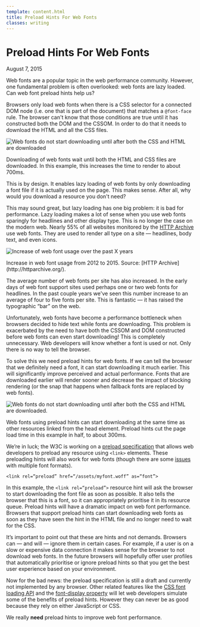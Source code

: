 ```yaml
---
template: content.html
title: Preload Hints For Web Fonts
classes: writing
---
```


# Preload Hints For Web Fonts
<p class=subtitle>August 7, 2015</p>

<p class=intro>Web fonts are a popular topic in the web performance community. However, one fundamental problem is often overlooked: web fonts are lazy loaded. Can web font preload hints help us?</p>

Browsers only load web fonts when there is a <abbr>CSS</abbr> selector for a connected <abbr>DOM</abbr> node (i.e. one that is part of the document) that matches a `@font-face` rule. The browser can't know that those conditions are true until it has constructed both the <abbr>DOM</abbr> and the <abbr>CSSOM</abbr>. In order to do that it needs to download the <abbr>HTML</abbr> and all the <abbr>CSS</abbr> files.

![Web fonts do not start downloading until after both the <abbr>CSS</abbr> and <abbr>HTML</abbr> are downloaded](/assets/images/font-load-timeline.png)
<p class=caption>Downloading of web fonts wait until both the HTML and CSS files are downloaded. In this example, this increases the time to render to about 700ms.</p>

This is by design. It enables lazy loading of web fonts by only downloading a font file if it is actually used on the page. This makes sense. After all, why would you download a resource you don't need?

This may sound great, but lazy loading has one big problem: it is bad for performance. Lazy loading makes a lot of sense when you use web fonts sparingly for headlines and other display type. This is no longer the case on the modern web. Nearly 55% of all websites monitored by the [HTTP Archive](http://httparchive.org/) use web fonts. They are used to render all type on a site — headlines, body text, and even icons.

![Increase of web font usage over the past X years](/assets/images/web-font-usage.png)
<p class=caption>Increase in web font usage from 2012 to 2015. Source: [HTTP Archive](http://httparchive.org/).</p>

The average number of web fonts per site has also increased. In the early days of web font support sites used perhaps one or two web fonts for headlines. In the past couple years we've seen this number increase to an average of four to five fonts per site. This is fantastic — it has raised the typographic “bar” on the web.

Unfortunately, web fonts have become a performance bottleneck when browsers decided to hide text while fonts are downloading. This problem is exacerbated by the need to have both the <abbr>CSSOM</abbr> and <abbr>DOM</abbr> constructed before web fonts can even start downloading! This is completely unnecessary. Web developers will know whether a font is used or not. Only there is no way to tell the browser.

To solve this we need preload hints for web fonts. If we can tell the browser that we definitely need a font, it can start downloading it much earlier. This will significantly improve perceived and actual performance. Fonts that are downloaded earlier will render sooner and decrease the impact of blocking rendering (or the snap that happens when fallback fonts are replaced by web fonts).

![Web fonts do not start downloading until after both the CSS and HTML are downloaded.](/assets/images/font-load-timeline-with-preload.png)
<p class=caption>Web fonts using preload hints can start downloading at the same time as other resources linked from the head element. Preload hints cut the page load time in this example in half, to about 300ms.</p>

We’re in luck; the <abbr>W3C</abbr> is working on a [preload specification](https://w3c.github.io/preload/) that allows web developers to preload any resource using `<link>` elements. These preloading hints will also work for web fonts (though there are some [issues](https://github.com/w3c/preload/issues/28) with multiple font formats).

```
<link rel=“preload” href=“/assets/myfont.woff” as=“font”>
```

In this example, the `<link rel=“preload”>` resource hint will ask the browser to start downloading the font file as soon as possible. It also tells the browser that this is a font, so it can appropriately prioritise it in its resource queue. Preload hints will have a dramatic impact on web font performance. Browsers that support preload hints can start downloading web fonts as soon as they have seen the hint in the <abbr>HTML</abbr> file and no longer need to wait for the <abbr>CSS</abbr>.

It’s important to point out that these are hints and not demands. Browsers can — and will — ignore them in certain cases. For example, if a user is on a slow or expensive data connection it makes sense for the browser to not download web fonts. In the future browsers will hopefully offer user profiles that automatically prioritise or ignore preload hints so that you get the best user experience based on your environment.

Now for the bad news: the preload specification is still a draft and currently not implemented by any browser. Other related features like the [<abbr>CSS</abbr> font loading <abbr>API</abbr>](http://www.w3.org/TR/css-font-loading/) and the [font-display property](https://tabatkins.github.io/specs/css-font-rendering/) will let web developers simulate some of the benefits of preload hints. However they can never be as good because they rely on either JavaScript or <abbr>CSS</abbr>.

We really __need__ preload hints to improve web font performance.